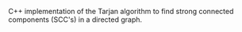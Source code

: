 C++ implementation of the Tarjan algorithm to find strong connected components (SCC's) in a directed graph.

